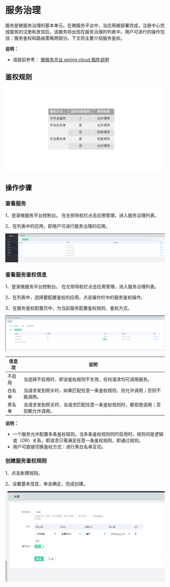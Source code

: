 #  服务治理
服务是微服务治理的基本单元。在微服务平台中，当应用被部署完成，注册中心完成服务的注册和发现后，该服务将出现在服务治理的列表中。用户可进行的操作包括：服务鉴权和路由策略两部分。下文将主要介绍服务鉴权。

**说明：**

-  请提前参考： [微服务平台 spring cloud 插件说明](../../Getting-Started/JDSF-Plugin.md)

## 鉴权规则
![](../../../../../image/Internet-Middleware/JD-Distributed-Service-Framework/table-jq.png)


## 操作步骤

### 查看服务

1、登录微服务平台控制台。	在左侧导航栏点击应用管理，进入服务治理列表。

2、在列表中的应用，即用户可进行服务治理的应用。

![](../../../../../image/Internet-Middleware/JD-Distributed-Service-Framework/ser-list.png)

### 查看服务鉴权信息

1、登录微服务平台控制台。	在左侧导航栏点击应用管理，进入服务治理列表。

2、在列表中，选择要配置鉴权的应用，点击操作栏中的服务鉴权操作。

3、在服务鉴权配置页中，为当前服务配置鉴权规则、鉴权方式。

![](../../../../../image/Internet-Middleware/JD-Distributed-Service-Framework/ser-ffjq-list.png)

| 信息项 |说明 |
|---|---|
| 不启用 | 当选择不启用时，即该鉴权规则不生效，任何请求均可调用服务。 |
| 白名单 | 当请求发到网关时，如果匹配任意一条鉴权规则，则允许调用；否则不能调用。 |
| 黑名单 | 当请求发到网关时，当请求匹配任意一条鉴权规则时，都拒绝调用；否则都允许调用。 |

**说明：**
-  一个服务允许配置多条鉴权规则。当多条鉴权规则同时启用时，规则间是逻辑或（OR）关系，即请求只需满足任意一条鉴权规则，即通过规则。
-  用户可直接切换鉴权方式：进行黑白名单互切。


### 创建服务鉴权规则
1、点击新建规则。

2、设置基本信息，单击确定，完成创建。

![](../../../../../image/Internet-Middleware/JD-Distributed-Service-Framework/ser-ffjq-add.png)




